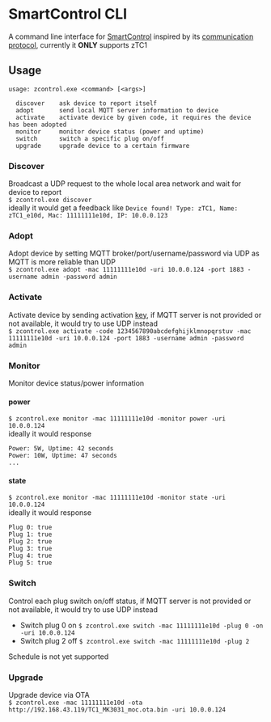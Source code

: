# SmartControl CLI

A command line interface for [SmartControl](https://github.com/a2633063/SmartControl_Android_MQTT) inspired by its [communication protocol](https://github.com/a2633063/zTC1/wiki/%E9%80%9A%E4%BF%A1%E5%8D%8F%E8%AE%AE), currently it <b>ONLY</b> supports zTC1

## Usage

```
usage: zcontrol.exe <command> [<args>]

  discover    ask device to report itself
  adopt       send local MQTT server information to device
  activate    activate device by given code, it requires the device has been adopted
  monitor     monitor device status (power and uptime)
  switch      switch a specific plug on/off
  upgrade     upgrade device to a certain firmware
```

### Discover
Broadcast a UDP request to the whole local area network and wait for device to report  
`$ zcontrol.exe discover`  
ideally it would get a feedback like
`Device found! Type: zTC1, Name: zTC1_e10d, Mac: 11111111e10d, IP: 10.0.0.123`  

### Adopt
Adopt device by setting MQTT broker/port/username/password via UDP as MQTT is more reliable than UDP  
`$ zcontrol.exe adopt -mac 11111111e10d -uri 10.0.0.124 -port 1883 -username admin -password admin`  

### Activate
Activate device by sending activation [key](https://github.com/a2633063/SmartControl_Android_MQTT/wiki/%E6%BF%80%E6%B4%BB%E7%A0%81%E8%8E%B7%E5%8F%96), if MQTT server is not provided or not available, it would try to use UDP instead  
`$ zcontrol.exe activate -code 1234567890abcdefghijklmnopqrstuv -mac 11111111e10d -uri 10.0.0.124 -port 1883 -username admin -password admin`  

### Monitor
Monitor device status/power information
#### power
`$ zcontrol.exe monitor -mac 11111111e10d -monitor power -uri 10.0.0.124`  
ideally it would response  
```
Power: 5W, Uptime: 42 seconds
Power: 10W, Uptime: 47 seconds
...
```
#### state
`$ zcontrol.exe monitor -mac 11111111e10d -monitor state -uri 10.0.0.124`  
ideally it would response  
```
Plug 0: true
Plug 1: true
Plug 2: true
Plug 3: true
Plug 4: true
Plug 5: true
```

### Switch
Control each plug switch on/off status, if MQTT server is not provided or not available, it would try to use UDP instead  
- Switch plug 0 on  `$ zcontrol.exe switch -mac 11111111e10d -plug 0 -on -uri 10.0.0.124`  
- Switch plug 2 off `$ zcontrol.exe switch -mac 11111111e10d -plug 2`

Schedule is not yet supported

### Upgrade
Upgrade device via OTA  
`$ zcontrol.exe -mac 11111111e10d -ota http://192.168.43.119/TC1_MK3031_moc.ota.bin -uri 10.0.0.124`
